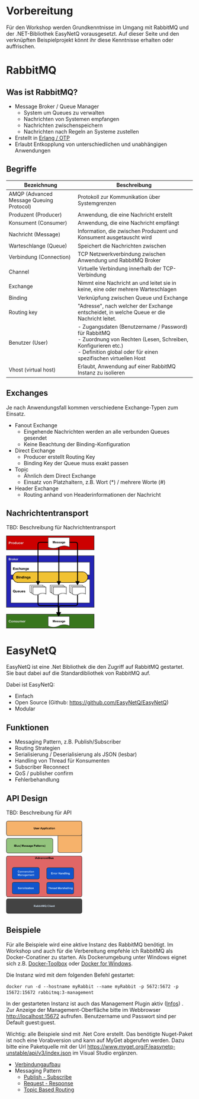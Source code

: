 # Vorbereitung

Für den Workshop werden Grundkenntnisse im Umgang mit RabbitMQ und der .NET-Bibliothek EasyNetQ vorausgesetzt.
Auf dieser Seite und den verknüpften Beispielprojekt könnt ihr diese Kenntnisse erhalten oder auffrischen.

# RabbitMQ
## Was ist RabbitMQ?
- Message Broker / Queue Manager
    - System um Queues zu verwalten
    - Nachrichten von Systemen empfangen
    - Nachrichten zwischenspeichern
    - Nachrichten nach Regeln an Systeme zustellen
- Erstellt in <a href="https://de.wikipedia.org/w/index.php?title=Erlang_(Programmiersprache)" target="_blank"> Erlang / OTP</a>
- Erlaubt Entkopplung von unterschiedlichen und unabhängigen Anwendungen

## Begriffe

Bezeichnung | Beschreibung
------------ | -------------
AMQP (Advanced Message Queuing Protocol) | Protokoll zur Kommunikation über Systemgrenzen
Produzent (Producer) | Anwendung, die eine Nachricht erstellt
Konsument (Consumer) | Anwendung, die eine Nachricht empfängt
Nachricht (Message) | Information, die zwischen Produzent und Konsument ausgetauscht wird
Warteschlange (Queue) | Speichert die Nachrichten zwischen
Verbindung (Connection) | TCP Netzwerkverbindung zwischen Anwendung und RabbitMQ Broker
Channel | Virtuelle Verbindung innerhalb der TCP-Verbindung
Exchange | Nimmt eine Nachricht an und leitet sie in keine, eine oder mehrere Warteschlagen
Binding | Verknüpfung zwischen Queue und Exchange
Routing key | "Adresse", nach welcher der Exchange entscheidet, in welche Queue er die Nachricht leitet.
Benutzer (User) | - Zugangsdaten (Benutzername / Password) für RabbitMQ <br/>- Zuordnung von Rechten (Lesen, Schreiben, Konfigurieren etc.) <br/>- Definition global oder für einen spezifischen virtuellen Host
Vhost (virtual host) | Erlaubt, Anwendung auf einer RabbitMQ Instanz zu isolieren


## Exchanges
Je nach Anwendungsfall kommen verschiedene Exchange-Typen zum Einsatz.
- Fanout Exchange
    - Eingehende Nachrichten werden an alle verbunden Queues gesendet
    - Keine Beachtung der Binding-Konfiguration
- Direct Exchange
    - Producer erstellt Routing Key
    - Binding Key der Queue muss exakt passen
- Topic
    - Ähnlich dem Direct Exchange
    - Einsatz von Platzhaltern, z.B. Wort (*) / mehrere Worte (#)
- Header Exchange
    - Routing anhand von Headerinformationen der Nachricht

## Nachrichtentransport
TBD: Beschreibung für Nachrichtentransport

<img src="../images/MessageFlow.png" height=250px  alt="Übersicht Nachrichtentransport" />
 
# EasyNetQ
EasyNetQ ist eine .Net Bibliothek die den Zugriff auf RabbitMQ gestartet. Sie baut dabei auf die Standardibliothek von RabbitMQ auf.

Dabei ist EasyNetQ:
- Einfach
- Open Source (Github: <a href="https://github.com/EasyNetQ/EasyNetQ" target="_blank">https://github.com/EasyNetQ/EasyNetQ</a>)
- Modular

## Funktionen
- Messaging Pattern, z.B. Publish/Subscriber
- Routing Strategien
- Serialisierung / Deserialisierung als JSON (lesbar)
- Handling von Thread für Konsumenten
- Subscriber Reconnect
- QoS / publisher confirm
- Fehlerbehandlung

## API Design
TBD: Beschreibung für API

<img src="../images/EasyNetQ.png" alt="API Design EasyNetQ" height=250px />

## Beispiele
Für alle Beispiele wird eine aktive Instanz des RabbitMQ benötigt. Im Workshop und auch für die Verbereitung empfehle ich RabbitMQ als Docker-Conatiner zu starten.
Als Dockerumgebung unter Windows eignet sich z.B. <a href="https://www.docker.com/products/docker-toolbox" target="_blank">Docker-Toolbox</a> oder <a href="https://docs.docker.com/docker-for-windows/" target="_blank"> Docker for Windows</a>.

Die Instanz wird mit dem folgenden Befehl gestartet:

    docker run -d --hostname myRabbit --name myRabbit -p 5672:5672 -p 15672:15672 rabbitmq:3-management

In der gestarteten Instanz ist auch das Management Plugin aktiv (<a href="https://www.rabbitmq.com/management.html" alt="Infoseite Management PlugIn" target="_blank">Infos</a>) . Zur Anzeige der Management-Oberfläche bitte im Webbrowser <a href="http://localhost:15672" target="_blank"> http://localhost:15672</a> aufrufen. Benutzername und Passwort sind per Default guest:guest.

Wichtig: alle Beispiele sind mit .Net Core erstellt. Das benötigte Nuget-Paket ist noch eine Vorabversion und kann auf MyGet abgerufen werden. Dazu bitte eine Paketquelle mit der Url https://www.myget.org/F/easynetq-unstable/api/v3/index.json im Visual Studio ergänzen.

- <a href="Connecting/Readme.md">Verbindungaufbau</a>
- Messaging Pattern
    - <a href="PublishSubscribe/Readme.md">Publish - Subscribe</a>
    - <a href="RequestResponse/Readme.md">Request - Response</a>
    - <a href="TopicBasedRouting/Readme.md">Topic Based Routing</a>